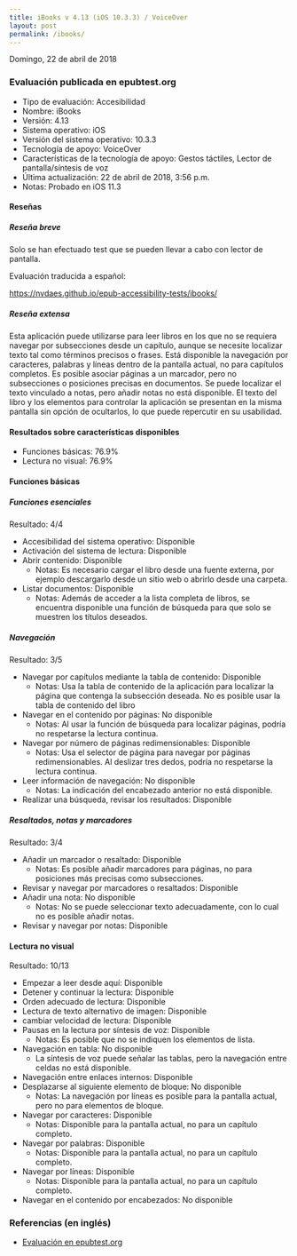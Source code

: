 ```yaml
---
title: iBooks v 4.13 (iOS 10.3.3) / VoiceOver 
layout: post
permalink: /ibooks/
---
```


<footer>Domingo, 22 de abril de 2018</footer>

###  Evaluación publicada en epubtest.org ###

- Tipo de evaluación: Accesibilidad
- Nombre: iBooks
- Versión: 4.13
- Sistema operativo: iOS
- Versión del sistema operativo: 10.3.3 
- Tecnología de apoyo: VoiceOver
- Características de la tecnología de apoyo: Gestos táctiles, Lector de pantalla/síntesis de voz
- Última actualización: 22 de abril de 2018, 3:56 p.m.
- Notas: Probado en iOS 11.3

#### Reseñas ####

##### Reseña breve #####

Solo se han efectuado test que se pueden llevar a cabo con lector de pantalla.

Evaluación traducida a español:

https://nvdaes.github.io/epub-accessibility-tests/ibooks/

##### Reseña extensa #####

Esta aplicación puede utilizarse para leer libros en los que no se requiera navegar por subsecciones desde un capítulo, aunque se necesite localizar texto tal como términos precisos o frases. Está disponible la navegación por caracteres, palabras y líneas dentro de la pantalla actual, no para capítulos completos. Es posible asociar páginas a un marcador, pero no subsecciones o posiciones precisas en documentos. Se puede localizar el texto vinculado a notas, pero añadir notas no está disponible. El texto del libro y los elementos para controlar la aplicación se presentan en la misma pantalla sin opción de ocultarlos, lo que puede repercutir en su usabilidad.

#### Resultados sobre características disponibles ####

- Funciones básicas: 76.9%
- Lectura no visual: 76.9%

#### Funciones básicas ####

##### Funciones esenciales #####

Resultado: 4/4

- Accesibilidad del sistema operativo: Disponible
- Activación del sistema de lectura: Disponible
- Abrir contenido: Disponible
	- Notas: Es necesario cargar el libro desde una fuente externa, por ejemplo descargarlo desde un sitio web o abrirlo desde una carpeta.
- Listar documentos: Disponible
	- Notas: Además de acceder a la lista completa de libros, se encuentra disponible una función de búsqueda para que solo se muestren los títulos deseados.

##### Navegación #####

Resultado: 3/5

- Navegar por capítulos mediante la tabla de contenido: Disponible
	- Notas: Usa la tabla de contenido de la aplicación para localizar la página que contenga la subsección deseada. No es posible usar la tabla de contenido del libro
- Navegar en el contenido por páginas: No disponible
	- Notas: Al usar la función de búsqueda para localizar páginas, podría no respetarse la lectura continua.
- Navegar por número de páginas redimensionables: Disponible
	- Notas: Usa el selector de página para navegar por páginas redimensionables. Al deslizar tres dedos, podría no respetarse la lectura continua.
- Leer información de navegación: No disponible
	- Notas: La indicación del encabezado anterior no está disponible.
- Realizar una búsqueda, revisar los resultados: Disponible

##### Resaltados, notas y marcadores #####

Resultado: 3/4

- Añadir un marcador o resaltado: Disponible
	- Notas: Es posible añadir marcadores para páginas, no para posiciones más precisas como subsecciones.
- Revisar y navegar por marcadores o resaltados: Disponible
- Añadir una nota: No disponible
	- Notas: No se puede seleccionar texto adecuadamente, con lo cual no es posible añadir notas.
- Revisar y navegar por notas: Disponible

#### Lectura no visual ####

Resultado: 10/13

- Empezar a leer desde aquí: Disponible
- Detener y continuar la lectura: Disponible
- Orden adecuado de lectura: Disponible
- Lectura de texto alternativo de imagen: Disponible
- cambiar velocidad de lectura: Disponible
- Pausas en la lectura por síntesis de voz: Disponible
	- Notas: Es posible que no se indiquen los elementos de lista.
- Navegación en tabla: No disponible
	- La síntesis de voz puede señalar las tablas, pero la navegación entre celdas no está disponible.
- Navegación entre enlaces internos: Disponible
- Desplazarse al siguiente elemento de bloque: No disponible
	- Notas: La navegación por líneas es posible para la pantalla actual, pero no para elementos de bloque.
- Navegar por caracteres: Disponible
	- Notas: Disponible para la pantalla actual, no para un capítulo completo.
- Navegar por palabras: Disponible
	- Notas: Disponible para la pantalla actual, no para un capítulo completo.
- Navegar por líneas: Disponible
	- Notas: Disponible para la pantalla actual, no para un capítulo completo.
- Navegar en el contenido por encabezados: No disponible

### Referencias (en inglés) ###

- [Evaluación en epubtest.org](http://epubtest.org/evaluation/461/)

